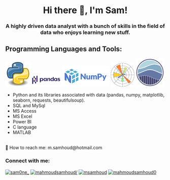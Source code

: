 
<h1 align="center">Hi there 👋, I'm Sam!</h1>
<h3 align="center">A highly driven data analyst with a bunch of skills in the field of data who enjoys learning new stuff. </h3>

## Programming Languages and Tools: 

<img src='https://github.com/mahmoudsamhoud/mahmoudsamhoud/blob/main/logos/Python.png' width='80'> <img src='https://github.com/mahmoudsamhoud/mahmoudsamhoud/blob/main/logos/pandas.png' width='90'> <img src='https://github.com/mahmoudsamhoud/mahmoudsamhoud/blob/main/logos/NumPy.png' width='150'> <img src='https://github.com/mahmoudsamhoud/mahmoudsamhoud/blob/main/logos/matplotlib.png' width='75'> <img src='https://github.com/mahmoudsamhoud/mahmoudsamhoud/blob/main/logos/seaborn.png' width='90'>
 - Python and its libraries associated with data (pandas, numpy, matplotlib, seaborn, requests, beautifulsoup).
 - SQL and MySql
 - MS Access
 - MS Excel 
 - Power BI
 - C language
 - MATLAB
   
<br> 
📧 How to reach me: <a> m.samhoud@hotmail.com </a>
<h3 align="left">Connect with me:</h3>
<p align="left">
<a href="https://twitter.com/sam0ne_" target="blank"><img align="center" src="https://raw.githubusercontent.com/rahuldkjain/github-profile-readme-generator/master/src/images/icons/Social/twitter.svg" alt="sam0ne_" height="30" width="40" /></a>
<a href="https://linkedin.com/in/mahmoudsamhoud/" target="blank"><img align="center" src="https://raw.githubusercontent.com/rahuldkjain/github-profile-readme-generator/master/src/images/icons/Social/linked-in-alt.svg" alt="mahmoudsamhoud/" height="30" width="40" /></a>
<a href="https://kaggle.com/msamhoud" target="blank"><img align="center" src="https://raw.githubusercontent.com/rahuldkjain/github-profile-readme-generator/master/src/images/icons/Social/kaggle.svg" alt="msamhoud" height="30" width="40" /></a>
<a href="https://www.hackerrank.com/mahmoudsamhoud0" target="blank"><img align="center" src="https://raw.githubusercontent.com/rahuldkjain/github-profile-readme-generator/master/src/images/icons/Social/hackerrank.svg" alt="mahmoudsamhoud0" height="30" width="40" /></a>
</p>
  
